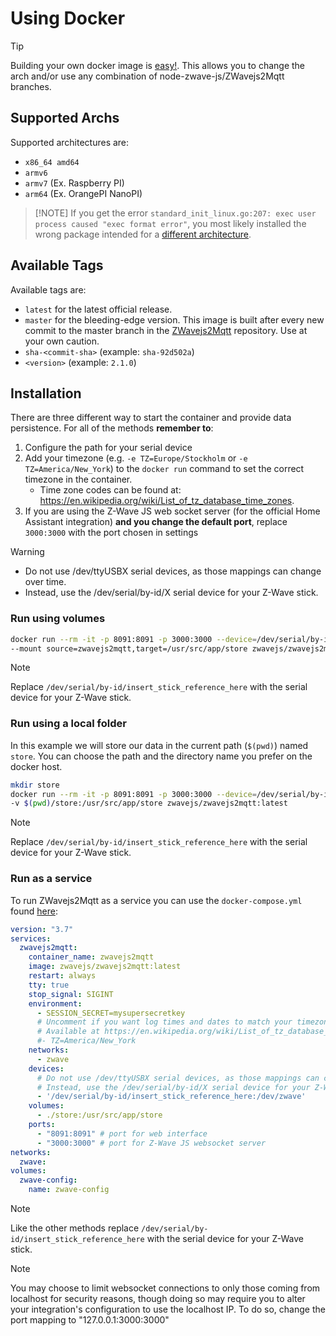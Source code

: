
# Using Docker

> [!TIP]
> Building your own docker image is [easy!](development/custom-docker.md). This allows you to change the arch and/or use any combination of node-zwave-js/ZWavejs2Mqtt branches.

## Supported Archs

Supported architectures are:

- `x86_64 amd64`
- `armv6`
- `armv7` (Ex. Raspberry PI)
- `arm64` (Ex. OrangePI NanoPI)

> [!NOTE] If you get the error `standard_init_linux.go:207: exec user process caused "exec format error"`, you most likely installed the wrong package intended for a [different architecture](https://github.com/zwave-js/zwavejs2mqtt/tree/master/docs/troubleshooting/improper-arch.md).

## Available Tags

Available tags are:

- `latest` for the latest official release.
- `master` for the bleeding-edge version. This image is built after every new commit to the master branch in the [ZWavejs2Mqtt](https://github.com/zwave-js/zwavejs2mqtt/commits/master) repository. Use at your own caution.
- `sha-<commit-sha>` (example: `sha-92d502a`)
- `<version>` (example: `2.1.0`)

## Installation

There are three different way to start the container and provide data persistence. For all of the methods **remember to**:

1. Configure the path for your serial device
2. Add your timezone (e.g. `-e TZ=Europe/Stockholm` or `-e TZ=America/New_York`) to the `docker run` command to set the correct timezone in the container.
    - Time zone codes can be found at: <https://en.wikipedia.org/wiki/List_of_tz_database_time_zones>.
3. If you are using the Z-Wave JS web socket server (for the official Home Assistant integration) **and you change the default port**, replace `3000:3000` with the port chosen in settings

> [!WARNING]
>
> - Do not use /dev/ttyUSBX serial devices, as those mappings can change over time.
> - Instead, use the /dev/serial/by-id/X serial device for your Z-Wave stick.

### Run using volumes

```bash
docker run --rm -it -p 8091:8091 -p 3000:3000 --device=/dev/serial/by-id/insert_stick_reference_here:/dev/zwave \
--mount source=zwavejs2mqtt,target=/usr/src/app/store zwavejs/zwavejs2mqtt:latest
```

> [!NOTE]
> Replace `/dev/serial/by-id/insert_stick_reference_here` with the serial device for your Z-Wave stick.

### Run using a local folder

In this example we will store our data in the current path (`$(pwd)`) named `store`. You can choose the path and the directory name you prefer on the docker host.

```bash
mkdir store
docker run --rm -it -p 8091:8091 -p 3000:3000 --device=/dev/serial/by-id/insert_stick_reference_here:/dev/zwave \
-v $(pwd)/store:/usr/src/app/store zwavejs/zwavejs2mqtt:latest
```

> [!NOTE]
> Replace `/dev/serial/by-id/insert_stick_reference_here` with the serial device for your Z-Wave stick.

### Run as a service

To run ZWavejs2Mqtt as a service you can use the `docker-compose.yml` found [here](./docker-compose.yml):

```yml
version: "3.7"
services:
  zwavejs2mqtt:
    container_name: zwavejs2mqtt
    image: zwavejs/zwavejs2mqtt:latest
    restart: always
    tty: true
    stop_signal: SIGINT
    environment:
      - SESSION_SECRET=mysupersecretkey
      # Uncomment if you want log times and dates to match your timezone instead of UTC
      # Available at https://en.wikipedia.org/wiki/List_of_tz_database_time_zones
      #- TZ=America/New_York
    networks:
      - zwave
    devices:
      # Do not use /dev/ttyUSBX serial devices, as those mappings can change over time.
      # Instead, use the /dev/serial/by-id/X serial device for your Z-Wave stick.
      - '/dev/serial/by-id/insert_stick_reference_here:/dev/zwave'
    volumes:
      - ./store:/usr/src/app/store
    ports:
      - "8091:8091" # port for web interface
      - "3000:3000" # port for Z-Wave JS websocket server
networks:
  zwave:
volumes:
  zwave-config:
    name: zwave-config
```

> [!NOTE]
> Like the other methods replace `/dev/serial/by-id/insert_stick_reference_here` with the serial device for your Z-Wave stick.

> [!NOTE]
> You may choose to limit websocket connections to only those coming from localhost for security reasons, though doing so may require you to alter your integration's configuration to use the localhost IP. To do so, change the port mapping to "127.0.0.1:3000:3000"
